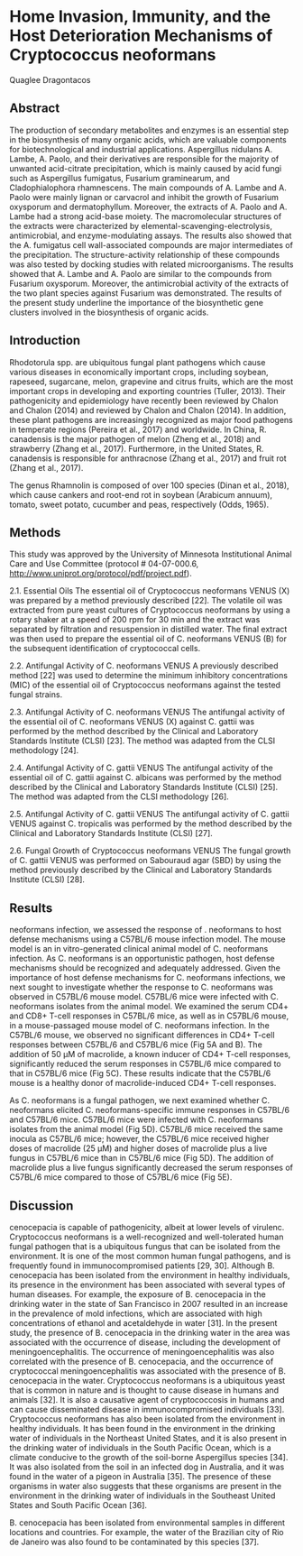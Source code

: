 # Home Invasion, Immunity, and the Host Deterioration Mechanisms of Cryptococcus neoformans
Quaglee Dragontacos


## Abstract
The production of secondary metabolites and enzymes is an essential step in the biosynthesis of many organic acids, which are valuable components for biotechnological and industrial applications. Aspergillus nidulans A. Lambe, A. Paolo, and their derivatives are responsible for the majority of unwanted acid-citrate precipitation, which is mainly caused by acid fungi such as Aspergillus fumigatus, Fusarium graminearum, and Cladophialophora rhamnescens. The main compounds of A. Lambe and A. Paolo were mainly lignan or carvacrol and inhibit the growth of Fusarium oxysporum and dermatophyllum. Moreover, the extracts of A. Paolo and A. Lambe had a strong acid-base moiety. The macromolecular structures of the extracts were characterized by elemental-scavenging-electrolysis, antimicrobial, and enzyme-modulating assays. The results also showed that the A. fumigatus cell wall-associated compounds are major intermediates of the precipitation. The structure-activity relationship of these compounds was also tested by docking studies with related microorganisms. The results showed that A. Lambe and A. Paolo are similar to the compounds from Fusarium oxysporum. Moreover, the antimicrobial activity of the extracts of the two plant species against Fusarium was demonstrated. The results of the present study underline the importance of the biosynthetic gene clusters involved in the biosynthesis of organic acids.


## Introduction
Rhodotorula spp. are ubiquitous fungal plant pathogens which cause various diseases in economically important crops, including soybean, rapeseed, sugarcane, melon, grapevine and citrus fruits, which are the most important crops in developing and exporting countries (Tuller, 2013). Their pathogenicity and epidemiology have recently been reviewed by Chalon and Chalon (2014) and reviewed by Chalon and Chalon (2014). In addition, these plant pathogens are increasingly recognized as major food pathogens in temperate regions (Pereira et al., 2017) and worldwide. In China, R. canadensis is the major pathogen of melon (Zheng et al., 2018) and strawberry (Zhang et al., 2017). Furthermore, in the United States, R. canadensis is responsible for anthracnose (Zhang et al., 2017) and fruit rot (Zhang et al., 2017).

The genus Rhamnolin is composed of over 100 species (Dinan et al., 2018), which cause cankers and root-end rot in soybean (Arabicum annuum), tomato, sweet potato, cucumber and peas, respectively (Odds, 1965).


## Methods
This study was approved by the University of Minnesota Institutional Animal Care and Use Committee (protocol # 04-07-000.6, http://www.uniprot.org/protocol/pdf/project.pdf).

2.1. Essential Oils
The essential oil of Cryptococcus neoformans VENUS (X) was prepared by a method previously described [22]. The volatile oil was extracted from pure yeast cultures of Cryptococcus neoformans by using a rotary shaker at a speed of 200 rpm for 30 min and the extract was separated by filtration and resuspension in distilled water. The final extract was then used to prepare the essential oil of C. neoformans VENUS (B) for the subsequent identification of cryptococcal cells.

2.2. Antifungal Activity of C. neoformans VENUS
A previously described method [22] was used to determine the minimum inhibitory concentrations (MIC) of the essential oil of Cryptococcus neoformans against the tested fungal strains.

2.3. Antifungal Activity of C. neoformans VENUS
The antifungal activity of the essential oil of C. neoformans VENUS (X) against C. gattii was performed by the method described by the Clinical and Laboratory Standards Institute (CLSI) [23]. The method was adapted from the CLSI methodology [24].

2.4. Antifungal Activity of C. gattii VENUS
The antifungal activity of the essential oil of C. gattii against C. albicans was performed by the method described by the Clinical and Laboratory Standards Institute (CLSI) [25]. The method was adapted from the CLSI methodology [26].

2.5. Antifungal Activity of C. gattii VENUS
The antifungal activity of C. gattii VENUS against C. tropicalis was performed by the method described by the Clinical and Laboratory Standards Institute (CLSI) [27].

2.6. Fungal Growth of Cryptococcus neoformans VENUS
The fungal growth of C. gattii VENUS was performed on Sabouraud agar (SBD) by using the method previously described by the Clinical and Laboratory Standards Institute (CLSI) [28].


## Results
neoformans infection, we assessed the response of . neoformans to host defense mechanisms using a C57BL/6 mouse infection model. The mouse model is an in vitro-generated clinical animal model of C. neoformans infection. As C. neoformans is an opportunistic pathogen, host defense mechanisms should be recognized and adequately addressed. Given the importance of host defense mechanisms for C. neoformans infections, we next sought to investigate whether the response to C. neoformans was observed in C57BL/6 mouse model. C57BL/6 mice were infected with C. neoformans isolates from the animal model. We examined the serum CD4+ and CD8+ T-cell responses in C57BL/6 mice, as well as in C57BL/6 mouse, in a mouse-passaged mouse model of C. neoformans infection. In the C57BL/6 mouse, we observed no significant differences in CD4+ T-cell responses between C57BL/6 and C57BL/6 mice (Fig 5A and B). The addition of 50 µM of macrolide, a known inducer of CD4+ T-cell responses, significantly reduced the serum responses in C57BL/6 mice compared to that in C57BL/6 mice (Fig 5C). These results indicate that the C57BL/6 mouse is a healthy donor of macrolide-induced CD4+ T-cell responses.

As C. neoformans is a fungal pathogen, we next examined whether C. neoformans elicited C. neoformans-specific immune responses in C57BL/6 and C57BL/6 mice. C57BL/6 mice were infected with C. neoformans isolates from the animal model (Fig 5D). C57BL/6 mice received the same inocula as C57BL/6 mice; however, the C57BL/6 mice received higher doses of macrolide (25 µM) and higher doses of macrolide plus a live fungus in C57BL/6 mice than in C57BL/6 mice (Fig 5D). The addition of macrolide plus a live fungus significantly decreased the serum responses of C57BL/6 mice compared to those of C57BL/6 mice (Fig 5E).


## Discussion
cenocepacia is capable of pathogenicity, albeit at lower levels of virulenc. Cryptococcus neoformans is a well-recognized and well-tolerated human fungal pathogen that is a ubiquitous fungus that can be isolated from the environment. It is one of the most common human fungal pathogens, and is frequently found in immunocompromised patients [29, 30]. Although B. cenocepacia has been isolated from the environment in healthy individuals, its presence in the environment has been associated with several types of human diseases. For example, the exposure of B. cenocepacia in the drinking water in the state of San Francisco in 2007 resulted in an increase in the prevalence of mold infections, which are associated with high concentrations of ethanol and acetaldehyde in water [31]. In the present study, the presence of B. cenocepacia in the drinking water in the area was associated with the occurrence of disease, including the development of meningoencephalitis. The occurrence of meningoencephalitis was also correlated with the presence of B. cenocepacia, and the occurrence of cryptococcal meningoencephalitis was associated with the presence of B. cenocepacia in the water. Cryptococcus neoformans is a ubiquitous yeast that is common in nature and is thought to cause disease in humans and animals [32]. It is also a causative agent of cryptococcosis in humans and can cause disseminated disease in immunocompromised individuals [33]. Cryptococcus neoformans has also been isolated from the environment in healthy individuals. It has been found in the environment in the drinking water of individuals in the Northeast United States, and it is also present in the drinking water of individuals in the South Pacific Ocean, which is a climate conducive to the growth of the soil-borne Aspergillus species [34]. It was also isolated from the soil in an infected dog in Australia, and it was found in the water of a pigeon in Australia [35]. The presence of these organisms in water also suggests that these organisms are present in the environment in the drinking water of individuals in the Southeast United States and South Pacific Ocean [36].

B. cenocepacia has been isolated from environmental samples in different locations and countries. For example, the water of the Brazilian city of Rio de Janeiro was also found to be contaminated by this species [37].
